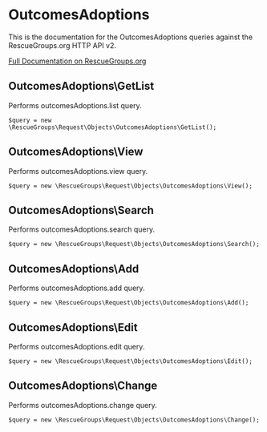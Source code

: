 # OutcomesAdoptions

This is the documentation for the OutcomesAdoptions queries against the RescueGroups.org HTTP API v2.

[Full Documentation on RescueGroups.org](https://userguide.rescuegroups.org/display/APIDG/Object+definitions#Objectdefinitions-outcomesAdoptions)

## OutcomesAdoptions\GetList

Performs outcomesAdoptions.list query.

    $query = new \RescueGroups\Request\Objects\OutcomesAdoptions\GetList();


## OutcomesAdoptions\View

Performs outcomesAdoptions.view query.

    $query = new \RescueGroups\Request\Objects\OutcomesAdoptions\View();


## OutcomesAdoptions\Search

Performs outcomesAdoptions.search query.

    $query = new \RescueGroups\Request\Objects\OutcomesAdoptions\Search();


## OutcomesAdoptions\Add

Performs outcomesAdoptions.add query.

    $query = new \RescueGroups\Request\Objects\OutcomesAdoptions\Add();


## OutcomesAdoptions\Edit

Performs outcomesAdoptions.edit query.

    $query = new \RescueGroups\Request\Objects\OutcomesAdoptions\Edit();


## OutcomesAdoptions\Change

Performs outcomesAdoptions.change query.

    $query = new \RescueGroups\Request\Objects\OutcomesAdoptions\Change();


